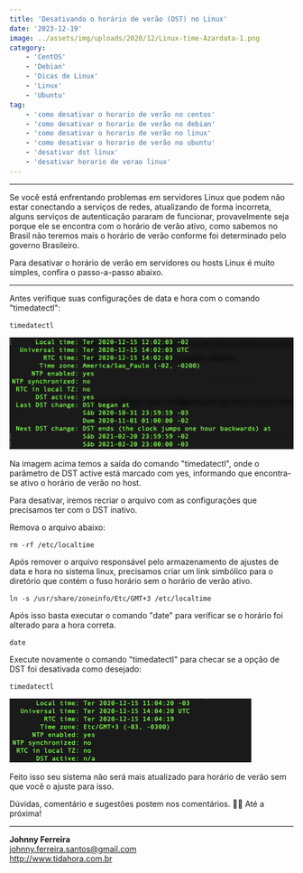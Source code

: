 ```yaml
---
title: 'Desativando o horário de verão (DST) no Linux'
date: '2023-12-19'
image: ../assets/img/uploads/2020/12/Linux-time-Azardata-1.png
category:
    - 'CentOS'
    - 'Debian'
    - 'Dicas de Linux'
    - 'Linux'
    - 'Ubuntu'
tag:
    - 'como desativar o horario de verão no centos'
    - 'como desativar o horario de verão no debian'
    - 'como desativar o horario de verão no linux'
    - 'como desativar o horario de verão no ubuntu'
    - 'desativar dst linux'
    - 'desativar horario de verao linux'
---
```


- - - - - -

Se você está enfrentando problemas em servidores Linux que podem não estar conectando a serviços de redes, atualizando de forma incorreta, alguns serviços de autenticação pararam de funcionar, provavelmente seja porque ele se encontra com o horário de verão ativo, como sabemos no Brasil não teremos mais o horário de verão conforme foi determinado pelo governo Brasileiro.

Para desativar o horário de verão em servidores ou hosts Linux é muito simples, confira o passo-a-passo abaixo.

- - - - - -

Antes verifique suas configurações de data e hora com o comando "timedatectl":


```
timedatectl
```


![](../assets/img/uploads/2020/12/image.png)

Na imagem acima temos a saída do comando "timedatectl", onde o parâmetro de DST active está marcado com yes, informando que encontra-se ativo o horário de verão no host.

Para desativar, iremos recriar o arquivo com as configurações que precisamos ter com o DST inativo.

Remova o arquivo abaixo:


```
rm -rf /etc/localtime
```

Após remover o arquivo responsável pelo armazenamento de ajustes de data e hora no sistema linux, precisamos criar um link simbólico para o diretório que contém o fuso horário sem o horário de verão ativo.


```
ln -s /usr/share/zoneinfo/Etc/GMT+3 /etc/localtime
```

Após isso basta executar o comando "date" para verificar se o horário foi alterado para a hora correta.


```
date
```

Execute novamente o comando "timedatectl" para checar se a opção de DST foi desativada como desejado:


```
timedatectl
```


![](../assets/img/uploads/2020/12/image-1.png)

Feito isso seu sistema não será mais atualizado para horário de verão sem que você o ajuste para isso.

Dúvidas, comentário e sugestões postem nos comentários.
👋🏼 Até a próxima!

- - - - - -


**Johnny Ferreira**  
<johnny.ferreira.santos@gmail.com>  
<http://www.tidahora.com.br>